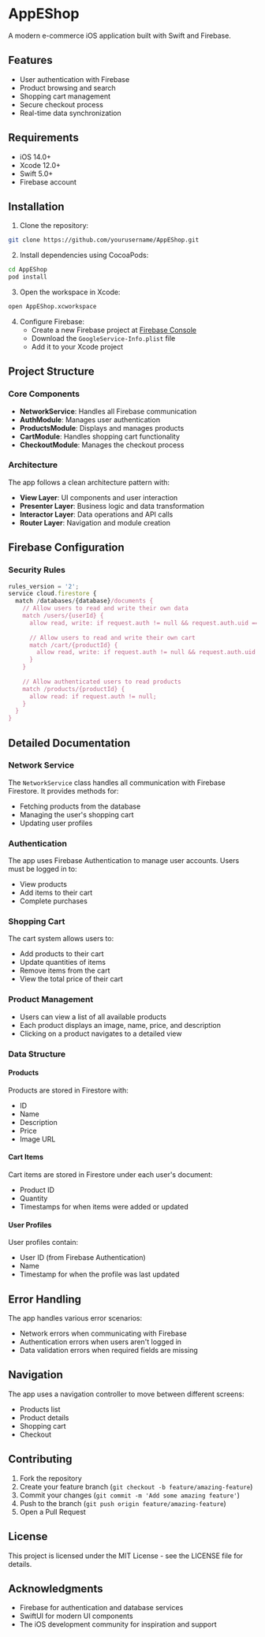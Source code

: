 # AppEShop

A modern e-commerce iOS application built with Swift and Firebase.

## Features

- User authentication with Firebase
- Product browsing and search
- Shopping cart management
- Secure checkout process
- Real-time data synchronization

## Requirements

- iOS 14.0+
- Xcode 12.0+
- Swift 5.0+
- Firebase account

## Installation

1. Clone the repository:
```bash
git clone https://github.com/yourusername/AppEShop.git
```

2. Install dependencies using CocoaPods:
```bash
cd AppEShop
pod install
```

3. Open the workspace in Xcode:
```bash
open AppEShop.xcworkspace
```

4. Configure Firebase:
   - Create a new Firebase project at [Firebase Console](https://console.firebase.google.com)
   - Download the `GoogleService-Info.plist` file
   - Add it to your Xcode project

## Project Structure

### Core Components

- **NetworkService**: Handles all Firebase communication
- **AuthModule**: Manages user authentication
- **ProductsModule**: Displays and manages products
- **CartModule**: Handles shopping cart functionality
- **CheckoutModule**: Manages the checkout process

### Architecture

The app follows a clean architecture pattern with:
- **View Layer**: UI components and user interaction
- **Presenter Layer**: Business logic and data transformation
- **Interactor Layer**: Data operations and API calls
- **Router Layer**: Navigation and module creation

## Firebase Configuration

### Security Rules

```javascript
rules_version = '2';
service cloud.firestore {
  match /databases/{database}/documents {
    // Allow users to read and write their own data
    match /users/{userId} {
      allow read, write: if request.auth != null && request.auth.uid == userId;
      
      // Allow users to read and write their own cart
      match /cart/{productId} {
        allow read, write: if request.auth != null && request.auth.uid == userId;
      }
    }
    
    // Allow authenticated users to read products
    match /products/{productId} {
      allow read: if request.auth != null;
    }
  }
}
```

## Detailed Documentation

### Network Service
The `NetworkService` class handles all communication with Firebase Firestore. It provides methods for:
- Fetching products from the database
- Managing the user's shopping cart
- Updating user profiles

### Authentication
The app uses Firebase Authentication to manage user accounts. Users must be logged in to:
- View products
- Add items to their cart
- Complete purchases

### Shopping Cart
The cart system allows users to:
- Add products to their cart
- Update quantities of items
- Remove items from the cart
- View the total price of their cart

### Product Management
- Users can view a list of all available products
- Each product displays an image, name, price, and description
- Clicking on a product navigates to a detailed view

### Data Structure

#### Products
Products are stored in Firestore with:
- ID
- Name
- Description
- Price
- Image URL

#### Cart Items
Cart items are stored in Firestore under each user's document:
- Product ID
- Quantity
- Timestamps for when items were added or updated

#### User Profiles
User profiles contain:
- User ID (from Firebase Authentication)
- Name
- Timestamp for when the profile was last updated

## Error Handling
The app handles various error scenarios:
- Network errors when communicating with Firebase
- Authentication errors when users aren't logged in
- Data validation errors when required fields are missing

## Navigation
The app uses a navigation controller to move between different screens:
- Products list
- Product details
- Shopping cart
- Checkout

## Contributing

1. Fork the repository
2. Create your feature branch (`git checkout -b feature/amazing-feature`)
3. Commit your changes (`git commit -m 'Add some amazing feature'`)
4. Push to the branch (`git push origin feature/amazing-feature`)
5. Open a Pull Request

## License

This project is licensed under the MIT License - see the LICENSE file for details.

## Acknowledgments

- Firebase for authentication and database services
- SwiftUI for modern UI components
- The iOS development community for inspiration and support 